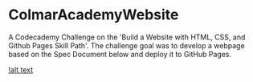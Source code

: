 # ColmarAcademyWebsite

A Codecademy Challenge on the 'Build a Website with HTML, CSS, and Github Pages Skill Path'. The challenge goal was to develop a webpage based on the Spec Document
below and deploy it to GitHub Pages.

[!alt text](https://content.codecademy.com/courses/freelance-1/capstone-2/colmar-academy-spec.png?_gl=1*1odcqj3*_ga*MTUwNjQzNzc0LjE2NDgwNDI1Mjk.*_ga_3LRZM6TM9L*MTY2MDcwOTgwMC4xNTEuMS4xNjYwNzExMTk1LjQ3LjAuMA..)
